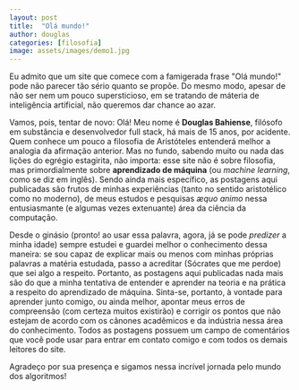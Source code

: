```yaml
---
layout: post
title:  "Olá mundo!"
author: douglas
categories: [filosofia]
image: assets/images/demo1.jpg
---
```

Eu admito que um site que comece com a famigerada frase "Olá mundo!" pode não parecer tão sério quanto se propõe. Do mesmo modo, apesar de não ser nem um pouco supersticioso, em se tratando de máteria de inteligência artificial, não queremos dar chance ao azar.



Vamos, pois, tentar de novo: Olá! Meu nome é **Douglas Bahiense**, filósofo em substância e desenvolvedor full stack, há mais de 15 anos, por acidente. Quem conhece um pouco a filosofia de Aristóteles entenderá melhor a analogia da afirmação anterior. Mas no fundo, sabendo muito ou nada das lições do egrégio estagirita, não importa: esse site não é sobre filosofia, mas primordialmente sobre **aprendizado de máquina** (ou *machine learning*, como se diz em inglês). Sendo ainda mais específico, as postagens aqui publicadas são frutos de minhas experiências (tanto no sentido aristotélico como no moderno), de meus estudos e pesquisas *æquo animo* nessa entusiasmante (e algumas vezes extenuante) área da ciência da computação.

Desde o ginásio (pronto! ao usar essa palavra, agora, já se pode *predizer* a minha idade) sempre estudei e guardei melhor o conhecimento dessa maneira: se sou capaz de explicar mais ou menos com minhas próprias palavras a matéria estudada, passo a acreditar (Sócrates que me perdoe) que sei algo a respeito. Portanto, as postagens aqui publicadas nada mais são do que a minha tentativa de entender e aprender na teoria e na prática a respeito do aprendizado de máquina. Sinta-se, portanto, à vontade para aprender junto comigo, ou ainda melhor, apontar meus erros de compreensão (com certeza muitos existirão) e corrigir os pontos que não estejam de acordo com os cânones acadêmicos e da indústria nessa área do conhecimento. Todos as postagens possuem um campo de comentários que você pode usar para entrar em contato comigo e com todos os demais leitores do site.

Agradeço por sua presença e sigamos nessa incrível jornada pelo mundo dos algoritmos!